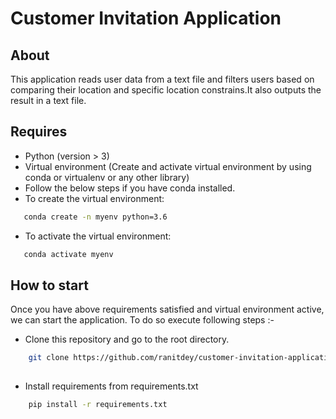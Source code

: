 # Customer Invitation Application

## About

This application reads user data from a text file and filters users based on comparing
their location and specific location constrains.It also outputs the result in a text file.

## Requires
* Python (version > 3)
* Virtual environment (Create and activate virtual environment by using conda or virtualenv or any other library)
* Follow the below steps if you have conda installed.
* To create the virtual environment:
```bash
   conda create -n myenv python=3.6
```
* To activate the virtual environment:
```bash
   conda activate myenv
```


## How to start

Once you have above requirements satisfied and virtual environment active, we can start the application. To do so execute following
steps :-

* Clone this repository and go to the root directory.

```bash
    git clone https://github.com/ranitdey/customer-invitation-application.git
    
```

    
* Install requirements from requirements.txt  

```bash
    pip install -r requirements.txt
```



